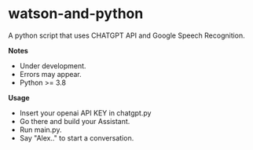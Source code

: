 # watson-and-python
A python script that uses CHATGPT API and Google Speech Recognition.

**Notes**
  - Under development.
  - Errors may appear.
  - Python >= 3.8

**Usage**
  - Insert your openai API KEY in chatgpt.py
  - Go there and build your Assistant.
  - Run main.py.
  - Say "Alex.." to start a conversation.
